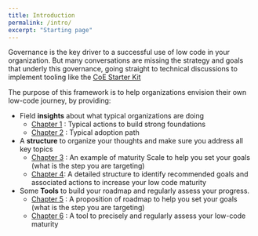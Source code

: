 ```yaml
---
title: Introduction
permalink: /intro/
excerpt: "Starting page"
---
```


Governance is the key driver to a successful use of low code in your organization.
But many conversations are missing the strategy and goals that underly this governance, going straight to technical discussions to implement tooling like the [CoE Starter Kit](https://github.com/microsoft/powerapps-tools/tree/master/Administration/CoEStarterKit)

The purpose of this framework is to help organizations envision their own low-code journey, by providing:

* Field **insights** about what typical organizations are doing
  * [Chapter 1](Foundations.md) : Typical actions to build strong foundations
  * [Chapter 2](AdoptionPath.md) : Typical adoption path
* A **structure** to organize your thoughts and make sure you address all key topics
  * [Chapter 3](MaturityScale.md) : An example of maturity Scale to help you set your goals (what is the step you are targeting)
  * [Chapter 4](PilarsOfSuccess.md): A detailed structure to identify recommended goals and associated actions to increase your low code maturity
* Some **Tools** to build your roadmap and regularly assess your progress.
  * [Chapter 5](BuidYourRoadmap.md) : A proposition of roadmap to help you set your goals (what is the step you are targeting)
  * [Chapter 6](VelocityIndex.md) : A tool to precisely and regularly assess your low-code maturity
